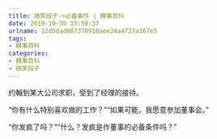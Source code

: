 ```yaml
---
title: 搞笑段子->必备条件 | 糗事百科
date: 2019-10-30 15:59:37
urlname: 12d5dad887378918aee24a4727a367e5
tags: 
- 糗事百科
categories:
- 糗事百科
- 搞笑段子
---
```

约翰到某大公司求职，受到了经理的接待。

“你有什么特别喜欢做的工作？”“如果可能，我愿意参加董事会。”

“你发疯了吗？”“什么？发疯是作董事的必备条件吗？”


